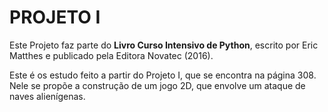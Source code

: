 # PROJETO I

Este Projeto faz parte do **Livro Curso Intensivo de Python**, escrito por Eric Matthes e publicado pela Editora Novatec (2016).  

Este é os estudo feito a partir do Projeto I, que se encontra na página 308. Nele se propõe a construção de um jogo 2D, que envolve um ataque de naves alienígenas.